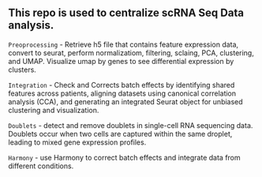 ## This repo is used to centralize scRNA Seq Data analysis.

`Preoprocessing` - Retrieve h5 file that contains feature expression data, convert to seurat, perform normalizatiom, filtering, sclaing, PCA, clustering, and UMAP. Visualize umap by genes to see differential expression by clusters.

`Integration` - Check and Corrects batch effects by identifying shared features across patients, aligning datasets using canonical correlation analysis (CCA), and generating an integrated Seurat object for unbiased clustering and visualization.

`Doublets` -  detect and remove doublets in single-cell RNA sequencing data. Doublets occur when two cells are captured within the same droplet, leading to mixed gene expression profiles.

`Harmony` - use Harmony to correct batch effects and integrate data from different conditions.